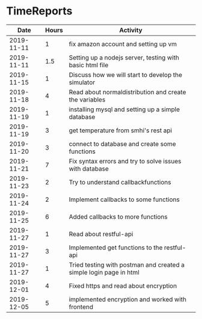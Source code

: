 # TimeReports
| Date  |      Hours    | Activity                                       |
| ----------- | ------- |------------------------------------------------
| 2019-11-11  | 1       | fix amazon account and setting up vm |  
| 2019-11-11  | 1.5     | Setting up a nodejs server, testing with basic html file |
| 2019-11-15  | 1       | Discuss how we will start to develop the simulator |
| 2019-11-18  | 4       | Read about normaldistribution and create the variables |
| 2019-11-19  | 1       | installing mysql and setting up a simple database |
| 2019-11-19  | 3       | get temperature from smhi's rest api |
| 2019-11-20  | 3       | connect to database and create some functions |
| 2019-11-21  | 7       | Fix syntax errors and try to solve issues with database|
| 2019-11-23  | 2       | Try to understand callbackfunctions|
| 2019-11-24  | 2       | Implement callbacks to some functions|
| 2019-11-25  | 6       | Added callbacks to more functions |
| 2019-11-27  | 1       | Read about restful-api |
| 2019-11-27  | 3       | Implemented get functions to the restful-api |
| 2019-11-27  | 1       | Tried testing with postman and created a simple login page in html|
| 2019-12-01  | 4       | Fixed https and read about encryption |
| 2019-12-05  | 5       | implemented encryption and worked with frontend|
       

